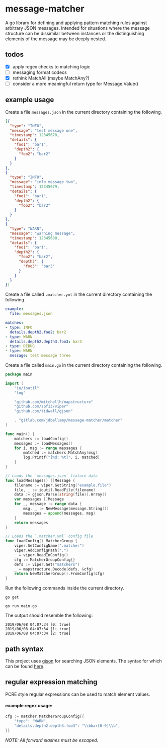 # message-matcher

A go library for defining and applying pattern matching rules against arbitrary JSON messages. Intended for situations where the message structure can be dissimilar between instances or the distinguishing elements of the message may be deeply nested.           

## todos
- [x] apply regex checks to matching logic
- [ ] messaging format codecs
- [x] rethink MatchAll (maybe MatchAny?)
- [ ] consider a more meaningful return type for Message.Value()

## example usage

Create a file `messages.json` in the current directory containing the following.

```json
[{
  "type": "INFO",
  "message": "test message one",
  "timestamp": 12345678,
  "details": {
    "foo1": "bar1",
    "depth2": {
      "foo2": "bar2"
    }
  }
},
{
  "type": "INFO",
  "message": "info message two",
  "timestamp": 12345679,
  "details": {
    "foo1": "bar1",
    "depth2": {
      "foo2": "bar2"
    }
  }
},
{
  "type": "WARN",
  "message": "warning message",
  "timestamp": 12345680,
  "details": {
    "foo1": "bar1",
    "depth2": {
      "foo2": "bar2",
      "depth3": {
        "foo3": "bar3"
      }
    }
  }
}]
```

Create a file called `.matcher.yml` in the current directory containing the following.

```yaml
example:
  file: messages.json

matches:
- type: INFO
  details.depth2.foo2: bar2
- type: WARN
  details.depth2.depth3.foo3: bar3
- type: DEBUG
- type: WARN
  message: test message three
```

Create a file called `main.go` in the current directory containing the following.

```go
package main

import (
	"io/ioutil"
	"log"

	"github.com/mitchellh/mapstructure"
	"github.com/spf13/viper"
	"github.com/tidwall/gjson"

	. "gitlab.com/jdbellamy/message-matcher/matcher"
)

func main() {
	matchers := loadConfig()
	messages := loadMessages()
	for i, msg := range messages {
		matched := matchers.MatchAny(msg)
		log.Printf("[%d: %t]", i, matched)
	}
}

// Loads the `messages.json` fixture data
func loadMessages() []Message {
	filename := viper.GetString("example.file")
	file, _ := ioutil.ReadFile(filename)
	data := gjson.Parse(string(file)).Array()
	var messages []Message
	for _, message := range data {
		msg, _ := NewMessage(message.String())
		messages = append(messages, msg)
	}
	return messages
}

// Loads the `.matcher.yml` config file
func loadConfig() MatcherGroup {
	viper.SetConfigName(".matcher")
	viper.AddConfigPath(".")
	_ = viper.ReadInConfig()
	cfg := MatcherGroupConfig{}
	defs := viper.Get("matchers")
	_ = mapstructure.Decode(defs, &cfg)
	return NewMatcherGroup().FromConfig(cfg)
}
```

Run the following commands inside the current directory.

`go get`

`go run main.go`

The output should resemble the following:
```shell
2019/06/08 04:07:34 [0: true]
2019/06/08 04:07:34 [1: true]
2019/06/08 04:07:34 [2: true]
```

## path syntax
This project uses [gjson](https://github.com/tidwall/gjson) for searching JSON elements.  The syntax for which can be found [here](https://github.com/tidwall/gjson#path-syntax).

## regular expression matching
PCRE style regular expressions can be used to match element values.

#### example regex usage:
```go
cfg := matcher.MatcherGroupConfig{{
    "type": "WARN",
    "details.depth2.depth3.foo3": "\\bbar[0-9]\\b",
}}
```
_NOTE: All forward slashes must be escaped._